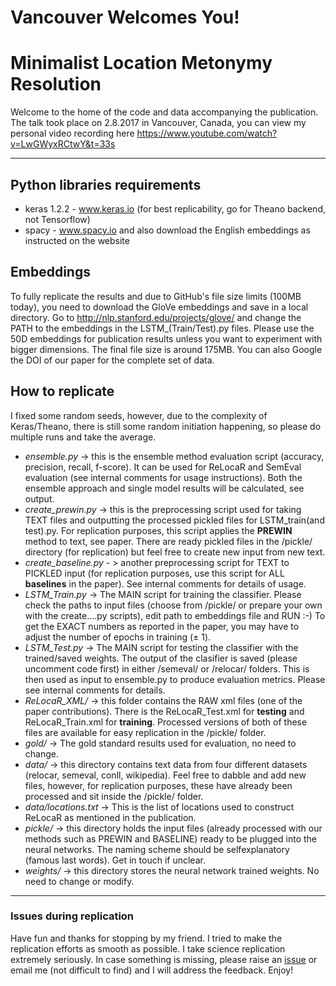 # Vancouver Welcomes You! 
# Minimalist Location Metonymy Resolution

Welcome to the home of the code and data accompanying the publication. The talk took place on 2.8.2017 in Vancouver, Canada, you can view my personal video recording here https://www.youtube.com/watch?v=LwGWyxRCtwY&t=33s

---
## Python libraries requirements
* keras 1.2.2 - www.keras.io (for best replicability, go for Theano backend, not Tensorflow)
* spacy - www.spacy.io and also download the English embeddings as instructed on the website

## Embeddings
To fully replicate the results and due to GitHub's file size limits (100MB today), you need to download the GloVe embeddings and save in a local directory. Go to http://nlp.stanford.edu/projects/glove/ and change the PATH to the embeddings in the LSTM\_(Train/Test).py files. Please use the 50D embeddings for publication results unless you want to experiment with bigger dimensions. The final file size is around 175MB. You can also Google the DOI of our paper for the complete set of data.

## How to replicate
I fixed some random seeds, however, due to the complexity of Keras/Theano, there is still some random initiation happening, so please do multiple runs and take the average.
* _ensemble.py_ -> this is the ensemble method evaluation script (accuracy, precision, recall, f-score). It can be used for ReLocaR and SemEval evaluation (see internal comments for usage instructions). Both the ensemble approach and single model results will be calculated, see output.
* _create_prewin.py_ -> this is the preprocessing script used for taking TEXT files and outputting the processed pickled files for LSTM_train(and test).py. For replication purposes, this script applies the __PREWIN__ method to text, see paper. There are ready pickled files in the /pickle/ directory (for replication) but feel free to create new input from new text.
* _create_baseline.py_ - > another preprocessing script for TEXT to PICKLED input (for replication purposes, use this script for ALL __baselines__ in the paper). See internal comments for details of usage.
* _LSTM_Train.py_ -> The MAIN script for training the classifier. Please check the paths to input files (choose from /pickle/ or prepare your own with the create....py scripts), edit path to embeddings file and RUN :-) To get the EXACT numbers as reported in the paper, you may have to adjust the number of epochs in training (± 1).
* _LSTM_Test.py_ -> The MAIN script for testing the classifier with the trained/saved weights. The output of the clasifier is saved (please uncomment code first) in either /semeval/ or /relocar/ folders. This is then used as input to ensemble.py to produce evaluation metrics. Please see internal comments for details.
* _ReLocaR_XML/_ -> this folder contains the RAW xml files (one of the paper contributions). There is the ReLocaR_Test.xml for __testing__ and ReLocaR_Train.xml for __training__. Processed versions of both of these files are available for easy replication in the /pickle/ folder.
* _gold/_ -> The gold standard results used for evaluation, no need to change.
* _data/_ -> this directory contains text data from four different datasets (relocar, semeval, conll, wikipedia). Feel free to dabble and add new files, however, for replication purposes, these have already been processed and sit inside the /pickle/ folder.
* _data/locations.txt_ -> This is the list of locations used to construct ReLocaR as mentioned in the publication.
* _pickle/_ -> this directory holds the input files (already processed with our methods such as PREWIN and BASELINE) ready to be plugged into the neural networks. The naming scheme should be selfexplanatory (famous last words). Get in touch if unclear.
* _weights/_ -> this directory stores the neural network trained weights. No need to change or modify.

---
### Issues during replication
Have fun and thanks for stopping by my friend. I tried to make the replication efforts as smooth as possible. I take science replication extremely seriously. In case something is missing, please raise an [issue](https://github.com/milangritta/Minimalist-Location-Metonymy-Resolution/issues) or email me (not difficult to find) and I will address the feedback. Enjoy!
